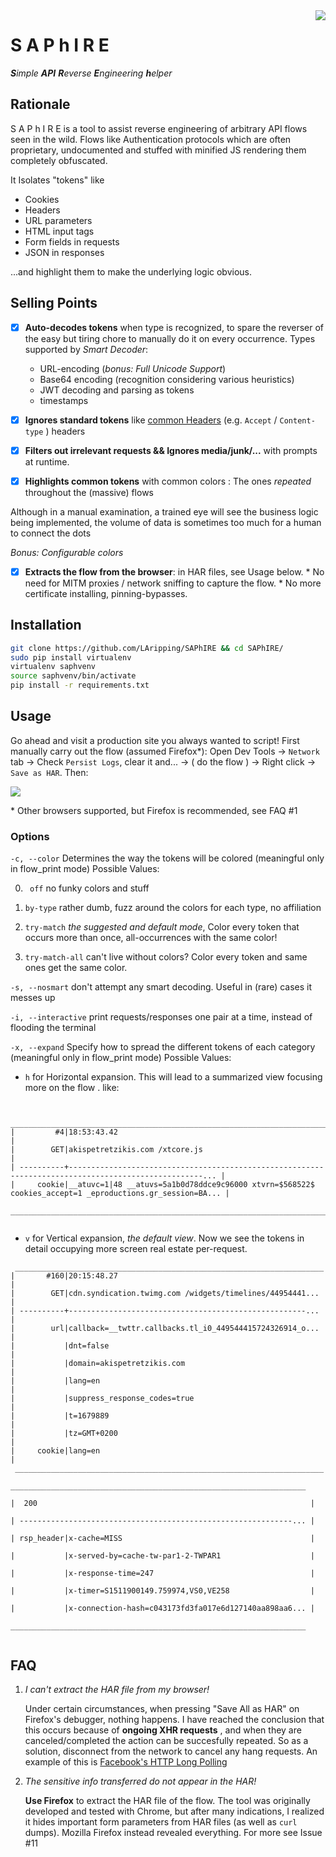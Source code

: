 <img src="http://icons.iconarchive.com/icons/aha-soft/jewelry/128/Sapphire-icon.png" align="right"/>

# S A P h I R E

_**S**imple **API** **R**everse **E**ngineering **h**elper_



## Rationale

S A P h I R E is a tool to assist reverse engineering of arbitrary API flows seen in the wild. Flows like Authentication protocols which are often proprietary, undocumented and stuffed with minified JS rendering them completely obfuscated.

It Isolates "tokens" like 

* Cookies
* Headers
* URL parameters
* HTML input tags
* Form fields in requests
* JSON in responses

...and highlight them to make the underlying logic obvious. 



## Selling Points

- [x] **Auto-decodes tokens** when type is recognized, to spare the reverser of the easy but tiring chore to manually do it on every occurrence. Types supported by *Smart Decoder*:
    * URL-encoding (*bonus: Full Unicode Support*)
    * Base64 encoding (recognition considering various heuristics)
    * JWT decoding and parsing as tokens
    * timestamps
- [x] **Ignores standard tokens** like [common Headers](/common_headers.txt) (e.g.  `Accept` / `Content-type` ) headers 
- [x] **Filters out irrelevant requests && Ignores media/junk/...** with prompts at runtime.


- [x] **Highlights common tokens** with common colors : The ones *repeated* throughout the (massive) flows

Although in a manual examination, a trained eye will see the business logic being implemented, the volume of data is sometimes too much for a human to connect the dots

*Bonus: Configurable colors*

- [x] **Extracts the flow from the browser**: in HAR files, see Usage below.
      * No need for MITM proxies / network sniffing to capture the flow. 
      * No more certificate installing, pinning-bypasses.








## Installation

```bash
git clone https://github.com/LAripping/SAPhIRE && cd SAPhIRE/
sudo pip install virtualenv
virtualenv saphvenv
source saphvenv/bin/activate
pip install -r requirements.txt
```





## Usage

Go ahead and visit a production site you always wanted to script! First manually carry out the flow (assumed Firefox\*): Open Dev Tools -> `Network` tab -> Check `Persist Logs`, clear it and... -> ( do the flow ) -> Right click -> `Save as HAR`. Then:

<a href="https://asciinema.org/a/YxEnyseHyMsXYtkoxtd3UJfBv?autoplay=1" target="_blank"><img src="https://asciinema.org/a/lFzXW6qZ75zqrV3ccxRH4v0nF.png" /></a>



\* Other browsers supported, but Firefox is recommended, see FAQ #1



### Options
`-c, --color` Determines the way the tokens will be colored (meaningful only in flow_print mode) Possible Values:


0. ` off` no funky colors and stuff

1. `by-type` rather dumb, fuzz around the colors for each type, no affiliation

2. `try-match` *the suggested and default mode*, Color every token that occurs more than once, all-occurrences with the same color!

3. `try-match-all` can't live without colors? Color every token and same ones get the same color.




`-s, --nosmart` don't attempt any smart decoding. Useful in (rare) cases it messes up

`-i, --interactive` print requests/responses one pair at a time, instead of flooding the terminal

`-x, --expand` Specify how to spread the different tokens of each category (meaningful only in flow_print mode) Possible Values:

* `h` for Horizontal expansion. This will lead to a summarized view focusing more on the flow . like: 

```

 ____________________________________________________________________________________________________________________
|         #4|18:53:43.42                                                                                             |
|        GET|akispetretzikis.com /xtcore.js                                                                          |
| ----------+----------------------------------------------------------------------------------------------------... |
|     cookie|__atuvc=1|48 __atuvs=5a1b0d78ddce9c96000 xtvrn=$568522$ cookies_accept=1 _eproductions.gr_session=BA... |
 ____________________________________________________________________________________________________________________
 

```

* `v` for Vertical expansion, *the default view*. Now we see the tokens in detail occupying more screen real estate per-request. 

```
 _____________________________________________________________________
|       #160|20:15:48.27                                              |
|        GET|cdn.syndication.twimg.com /widgets/timelines/44954441... |
| ----------+-----------------------------------------------------... |
|        url|callback=__twttr.callbacks.tl_i0_449544415724326914_o... |
|           |dnt=false                                                |
|           |domain=akispetretzikis.com                               |
|           |lang=en                                                  |
|           |suppress_response_codes=true                             |
|           |t=1679889                                                |
|           |tz=GMT+0200                                              |
|     cookie|lang=en                                                  |
 _____________________________________________________________________
                                                                       __________________________________________________________________
                                                                      |  200                                                             |
                                                                      | -------------------------------------------------------------... |
                                                                      | rsp_header|x-cache=MISS                                          |
                                                                      |           |x-served-by=cache-tw-par1-2-TWPAR1                    |
                                                                      |           |x-response-time=247                                   |
                                                                      |           |x-timer=S1511900149.759974,VS0,VE258                  |
                                                                      |           |x-connection-hash=c043173fd3fa017e6d127140aa898aa6... |
                                                                       __________________________________________________________________


```







## FAQ

1. *I can't extract the HAR file from my browser!*

   Under certain circumstances, when pressing "Save All as HAR" on Firefox's debugger, nothing happens. I have reached the conclusion that this occurs because of **ongoing XHR requests** , and when they are canceled/completed the action can be succesfully repeated. So as a solution, disconnect from the network to cancel any hang requests. An example of this is [Facebook's HTTP Long Polling](https://stackoverflow.com/questions/2663882/how-does-facebook-chat-avoid-continuous-polling-of-the-server) 

2. *The sensitive info transferred do not appear in the HAR!* 

   **Use Firefox** to extract the HAR file of the flow. The tool was originally developed and tested with Chrome, but after many indications, I realized it hides important form parameters from HAR files (as well as `curl` dumps). Mozilla Firefox instead revealed everything. For more see Issue #11  